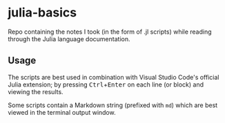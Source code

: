 # julia-basics
Repo containing the notes I took (in the form of .jl scripts)
while reading through the Julia language documentation.

## Usage
The scripts are best used in combination with
Visual Studio Code's official Julia extension;
by pressing <kbd>Ctrl</kbd>+<kbd>Enter</kbd> on each line (or block)
and viewing the results.

Some scripts contain a Markdown string (prefixed with `md`)
which are best viewed in the terminal output window.
